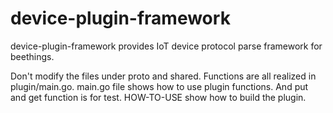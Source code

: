 # device-plugin-framework
device-plugin-framework provides IoT device protocol parse framework for beethings.

Don't modify the files under proto and shared.
Functions are all realized in plugin/main.go.
main.go file shows how to use plugin functions. And put and get function is for test.
HOW-TO-USE show how to build the plugin.